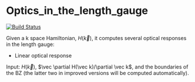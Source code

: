 # Optics_in_the_length_gauge

[![Build Status](https://github.com/fernandopenaranda/Optics_in_the_length_gauge.jl/actions/workflows/CI.yml/badge.svg?branch=main)](https://github.com/fernandopenaranda/Optics_in_the_length_gauge.jl/actions/workflows/CI.yml?query=branch%3Amain)

Given a k space Hamiltonian, $H(\vec k)$, it computes several optical responses in the length gauge:
+ Linear optical response

Input: $H(\vec k)$, $\vec \partial H(\vec k)/\partial \vec k$, and the boundaries of the BZ (the latter two in improved versions will be computed automatically).
